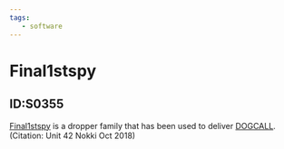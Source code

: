 ```yaml
---
tags:
   - software
---
```

# Final1stspy
## ID:S0355
[Final1stspy](software/S0355) is a dropper family that has been used to deliver [DOGCALL](software/S0213).(Citation: Unit 42 Nokki Oct 2018)
